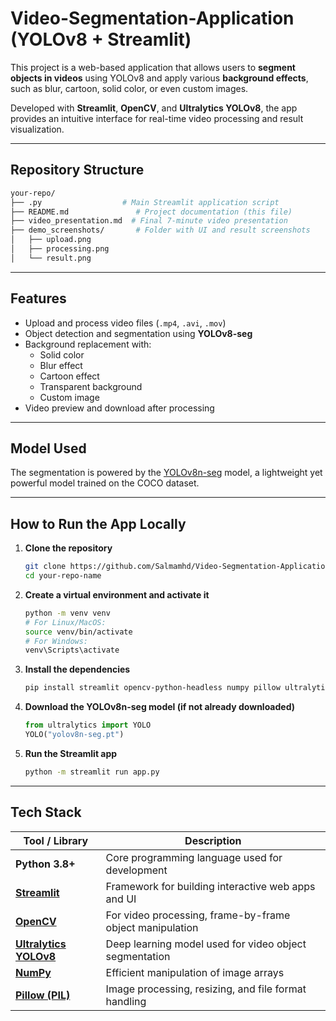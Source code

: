 # Video-Segmentation-Application (YOLOv8 + Streamlit)

This project is a web-based application that allows users to **segment objects in videos** using YOLOv8 and apply various **background effects**, such as blur, cartoon, solid color, or even custom images.

Developed with **Streamlit**, **OpenCV**, and **Ultralytics YOLOv8**, the app provides an intuitive interface for real-time video processing and result visualization.

---

## Repository Structure

  ```bash
  your-repo/
  ├── .py                  # Main Streamlit application script
  ├── README.md               # Project documentation (this file)
  ├── video_presentation.md  # Final 7-minute video presentation
  ├── demo_screenshots/       # Folder with UI and result screenshots
  │   ├── upload.png
  │   ├── processing.png
  │   └── result.png
```
---

## Features

-  Upload and process video files (`.mp4`, `.avi`, `.mov`)
-  Object detection and segmentation using **YOLOv8-seg**
-  Background replacement with:
      * Solid color
      * Blur effect
      * Cartoon effect
      * Transparent background
      * Custom image
-  Video preview and download after processing

---

## Model Used

The segmentation is powered by the [YOLOv8n-seg](https://docs.ultralytics.com/models/yolov8/#object-segmentation) model, a lightweight yet powerful model trained on the COCO dataset.

---

## How to Run the App Locally

1. **Clone the repository**
   ```bash
   git clone https://github.com/Salmamhd/Video-Segmentation-Application.git
   cd your-repo-name
2. **Create a virtual environment and activate it**
   ```bash
   python -m venv venv
   # For Linux/MacOS:
   source venv/bin/activate
   # For Windows:
   venv\Scripts\activate
4. **Install the dependencies**
   ```bash
   pip install streamlit opencv-python-headless numpy pillow ultralytics
6. **Download the YOLOv8n-seg model (if not already downloaded)**
   ```python
   from ultralytics import YOLO
   YOLO("yolov8n-seg.pt")
8. **Run the Streamlit app**
   ```bash
   python -m streamlit run app.py

---

## Tech Stack

| Tool / Library        | Description                                           |
|------------------------|-------------------------------------------------------|
| **Python 3.8+**        | Core programming language used for development        |
| **[Streamlit](https://streamlit.io/)**        | Framework for building interactive web apps and UI        |
| **[OpenCV](https://opencv.org/)**             | For video processing, frame-by-frame object manipulation  |
| **[Ultralytics YOLOv8](https://github.com/ultralytics/ultralytics)** | Deep learning model used for video object segmentation     |
| **[NumPy](https://numpy.org/)**               | Efficient manipulation of image arrays                    |
| **[Pillow (PIL)](https://python-pillow.org/)**| Image processing, resizing, and file format handling      |




